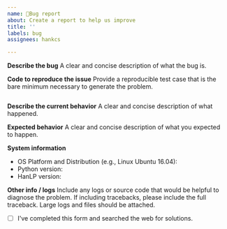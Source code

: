 ```yaml
---
name: 🐛Bug report
about: Create a report to help us improve
title: ''
labels: bug
assignees: hankcs

---
```


<!--
Thank you for reporting a possible bug in HanLP.
Please fill in the template below to bypass our spam filter.  
以下必填，否则恕不受理。
-->

**Describe the bug**
A clear and concise description of what the bug is.

**Code to reproduce the issue**
Provide a reproducible test case that is the bare minimum necessary to generate the problem.

```python
```

**Describe the current behavior**
A clear and concise description of what happened.

**Expected behavior**
A clear and concise description of what you expected to happen.

**System information**
- OS Platform and Distribution (e.g., Linux Ubuntu 16.04):
- Python version:
- HanLP version:

**Other info / logs**
Include any logs or source code that would be helpful to diagnose the problem. If including tracebacks, please include the full traceback. Large logs and files should be attached.

* [ ] I've completed this form and searched the web for solutions.
